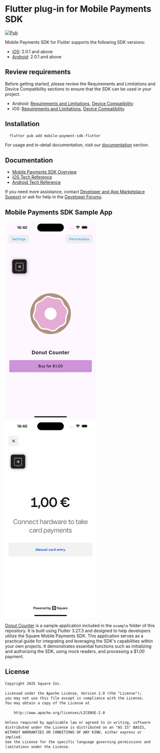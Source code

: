 # Flutter plug-in for Mobile Payments SDK

[![Pub](https://img.shields.io/pub/v/square_mobile_payments)](https://pub.dev/packages/square_mobile_payments)

Mobile Payments SDK for Flutter supports the following SDK versions:

  * [iOS](https://developer.squareup.com/docs/mobile-payments-sdk/ios#1-install-the-sdk-and-dependencies): 2.0.1 and above
  * [Android](https://developer.squareup.com/docs/mobile-payments-sdk/android#1-install-the-sdk-and-dependencies): 2.0.1 and above

## Review requirements
Before getting started, please review the Requirements and Limitations and Device Compatibility sections to ensure that the SDK can be used in your project:
* Android: [Requirements and Limitations](https://developer.squareup.com/docs/mobile-payments-sdk/android#requirements-and-limitations), [Device Compatibility](https://developer.squareup.com/docs/mobile-payments-sdk/android#device-permissions)
* iOS: [Requirements and Limitations](https://developer.squareup.com/docs/mobile-payments-sdk/ios#requirements-and-limitations), [Device Compatibility](https://developer.squareup.com/docs/mobile-payments-sdk/ios#device-permissions)

## Installation
```sh
  flutter pub add mobile-payment-sdk-flutter
```

For usage and in-detail documentation, visit our [documentation](doc/) section.

## Documentation
* [Mobile Payments SDK Overview](https://developer.squareup.com/docs/mobile-payments-sdk)
* [iOS Tech Reference](https://developer.squareup.com/docs/sdk/mobile-payments/ios)
* [Android Tech Reference](https://developer.squareup.com/docs/sdk/mobile-payments/android)

If you need more assistance, contact [Developer and App Marketplace Support](https://squareup.com/help/us/en/contact?panel=BF53A9C8EF68) or ask for help in the [Developer Forums](https://developer.squareup.com/forums/).

## Mobile Payments SDK Sample App
<img src="./images/donut-counter-home.png" width="300"/> <img src="./images/donut-counter-take-payment.png" width="300"/>

[Donut Counter](example/) is a sample application included in the `example` folder of this repository. It is built using Flutter 3.27.3 and designed to help developers utilize the Square Mobile Payments SDK. This application serves as a practical guide for integrating and leveraging the SDK's capabilities within your own projects. It demonstrates essential functions such as initializing and authorizing the SDK, using mock readers, and processing a $1.00 payment.

## License

```
Copyright 2025 Square Inc.

Licensed under the Apache License, Version 2.0 (the "License");
you may not use this file except in compliance with the License.
You may obtain a copy of the License at

    http://www.apache.org/licenses/LICENSE-2.0

Unless required by applicable law or agreed to in writing, software
distributed under the License is distributed on an "AS IS" BASIS,
WITHOUT WARRANTIES OR CONDITIONS OF ANY KIND, either express or implied.
See the License for the specific language governing permissions and
limitations under the License.
```